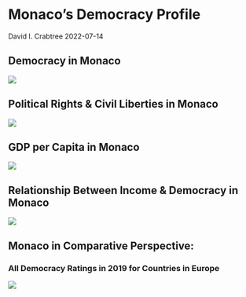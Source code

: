 Monaco’s Democracy Profile
================
David I. Crabtree
2022-07-14

## Democracy in Monaco

![](C:\Users\David\Desktop\PROGRA~1\FILESA~1\DEMOCR~1\reports\MONACO~1/figure-gfm/Demscore-1.png)<!-- -->

## Political Rights & Civil Liberties in Monaco

![](C:\Users\David\Desktop\PROGRA~1\FILESA~1\DEMOCR~1\reports\MONACO~1/figure-gfm/Political%20Rights%20&%20Civil%20Libs-1.png)<!-- -->

## GDP per Capita in Monaco

![](C:\Users\David\Desktop\PROGRA~1\FILESA~1\DEMOCR~1\reports\MONACO~1/figure-gfm/GDP%20per%20Capita-1.png)<!-- -->

## Relationship Between Income & Democracy in Monaco

![](C:\Users\David\Desktop\PROGRA~1\FILESA~1\DEMOCR~1\reports\MONACO~1/figure-gfm/Income%20&%20Dem-1.png)<!-- -->

## Monaco in Comparative Perspective:

### All Democracy Ratings in 2019 for Countries in Europe

![](C:\Users\David\Desktop\PROGRA~1\FILESA~1\DEMOCR~1\reports\MONACO~1/figure-gfm/Democracy%20in%20Comparative%20Perspective-1.png)<!-- -->
